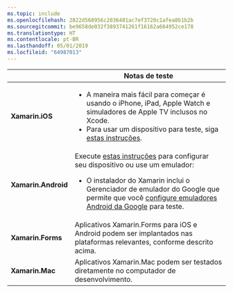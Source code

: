 ```yaml
---
ms.topic: include
ms.openlocfilehash: 2822d568956c2036481ac7ef3720c1afea8b1b2b
ms.sourcegitcommit: be9658de032f3893741261f16162a664952ce178
ms.translationtype: HT
ms.contentlocale: pt-BR
ms.lasthandoff: 05/01/2019
ms.locfileid: "64987013"
---
```

||Notas de teste|
|---|---|
|**Xamarin.iOS**|<ul><li>A maneira mais fácil para começar é usando o iPhone, iPad, Apple Watch e simuladores de Apple TV inclusos no Xcode.</li><li>Para usar um dispositivo para teste, siga <a href="~/ios/get-started/installation/device-provisioning/index.md">estas instruções</a>.</li></ul>|
|**Xamarin.Android**|Execute <a href="~/android/get-started/installation/set-up-device-for-development.md">estas instruções</a> para configurar seu dispositivo ou use um emulador:<ul><li>O instalador do Xamarin inclui o Gerenciador de emulador do Google que permite que você <a href="~/android/deploy-test/debugging/android-sdk-emulator/index.md">configure emuladores Android da Google</a> para teste.</li></ul>|
|**Xamarin.Forms**|Aplicativos Xamarin.Forms para iOS e Android podem ser implantados nas plataformas relevantes, conforme descrito acima.|
|**Xamarin.Mac**|Aplicativos Xamarin.Mac podem ser testados diretamente no computador de desenvolvimento.|
